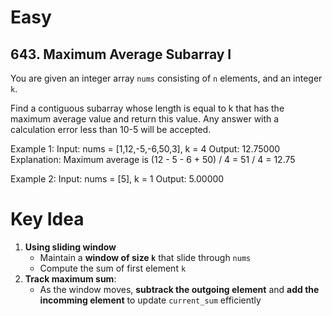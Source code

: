 # Easy
## 643. Maximum Average Subarray I
You are given an integer array `nums` consisting of `n` elements, and an integer `k`.

Find a contiguous subarray whose length is equal to k that has the maximum average value and return this value. Any answer with a calculation error less than 10-5 will be accepted.

Example 1:
Input: nums = [1,12,-5,-6,50,3], k = 4
Output: 12.75000
Explanation: Maximum average is (12 - 5 - 6 + 50) / 4 = 51 / 4 = 12.75

Example 2:
Input: nums = [5], k = 1
Output: 5.00000

# **Key Idea**
1. **Using sliding window**
    - Maintain a **window of size `k`** that slide through `nums`
    - Compute the sum of first element `k`
2. **Track maximum sum**:
    - As the window moves, **subtrack the outgoing element** and **add the incomming element** to update `current_sum` efficiently